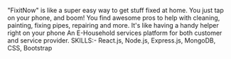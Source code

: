 "FixitNow" is like a super easy way to get stuff fixed at home. You just tap on your phone,
 and boom! You find awesome pros to help with cleaning, painting, fixing pipes, repairing and
 more. It's like having a handy helper right on your phone
 An E-Household services platform for both customer and service provider.
 SKILLS:- React.js, Node.js, Express.js, MongoDB, CSS,  Bootstrap
